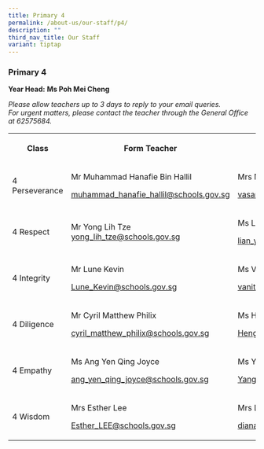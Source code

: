 ```yaml
---
title: Primary 4
permalink: /about-us/our-staff/p4/
description: ""
third_nav_title: Our Staff
variant: tiptap
---
```

<h3><strong>Primary 4</strong></h3>
<p><strong>Year Head:</strong>&nbsp;<strong>Ms Poh Mei Cheng</strong>
</p>
<p><em>Please allow teachers up to 3 days to reply to your email queries.</em>&nbsp;
<br><em>For urgent matters, please contact the teacher through the General Office at 62575684.</em>
</p>
<table style="minWidth: 100px">
<colgroup>
<col>
<col>
<col>
<col>
</colgroup>
<tbody>
<tr>
<th rowspan="1" colspan="1">
<p>Class</p>
</th>
<th rowspan="1" colspan="1">
<p>Form Teacher</p>
</th>
<th rowspan="1" colspan="1">
<p>Form Teacher</p>
</th>
<th rowspan="1" colspan="1">
<p>Co-Form Teacher</p>
</th>
</tr>
<tr>
<td rowspan="1" colspan="1">
<p>4 Perseverance</p>
</td>
<td rowspan="1" colspan="1">
<p>Mr Muhammad Hanafie Bin Hallil</p>
<p><a href="mailto:muhammad_hanafie_hallil@schools.gov.sg" rel="noopener noreferrer nofollow" target="_blank">muhammad_hanafie_hallil@schools.gov.sg</a>
</p>
<p></p>
</td>
<td rowspan="1" colspan="1">
<p>Mrs Nanda</p>
<p><a href="mailto:vasanthi_tanabalan@schools.gov.sg" rel="noopener noreferrer nofollow" target="_blank">vasanthi_tanabalan@schools.gov.sg</a>
</p>
<p></p>
</td>
<td rowspan="1" colspan="1">
<p></p>
</td>
</tr>
<tr>
<td rowspan="1" colspan="1">
<p>4 Respect</p>
</td>
<td rowspan="1" colspan="1">
<p>Mr Yong Lih Tze
<br><a href="mailto:yong_lih_tze@schools.gov.sg" rel="noopener noreferrer nofollow" target="_blank">yong_lih_tze@schools.gov.sg</a>
</p>
<p></p>
</td>
<td rowspan="1" colspan="1">
<p>Ms Lian Yiling</p>
<p><a href="mailto:lian_yi_ling@schools.gov" rel="noopener noreferrer nofollow" target="_blank">lian_yi_ling@schools.gov</a>.sg</p>
<p></p>
</td>
<td rowspan="1" colspan="1">
<p>Mdm Nur Hidayah Binte Abdul Rahman</p>
<p><a href="mailto:nur_hidayah_abdul_rahman@schools.gov.sg" rel="noopener noreferrer nofollow" target="_blank">nur_hidayah_abdul_rahman@schools.gov.sg</a>
</p>
<p></p>
</td>
</tr>
<tr>
<td rowspan="1" colspan="1">
<p>4 Integrity</p>
</td>
<td rowspan="1" colspan="1">
<p>Mr Lune Kevin</p>
<p><a href="mailto:Lune_Kevin@schools.gov.sg" rel="noopener noreferrer nofollow" target="_blank">Lune_Kevin@schools.gov.sg</a>
</p>
<p></p>
</td>
<td rowspan="1" colspan="1">
<p>Ms Vanitha d/o Paneerselvam</p>
<p><a href="mailto:vanitha_paneerselvam@schools.gov.sg" rel="noopener noreferrer nofollow" target="_blank">vanitha_paneerselvam@schools.gov.sg</a>
</p>
<p></p>
</td>
<td rowspan="1" colspan="1">
<p></p>
</td>
</tr>
<tr>
<td rowspan="1" colspan="1">
<p>4 Diligence</p>
</td>
<td rowspan="1" colspan="1">
<p>Mr Cyril Matthew Philix</p>
<p><a href="mailto:cyril_matthew_philix@schools.gov.sg" rel="noopener noreferrer nofollow" target="_blank">cyril_matthew_philix@schools.gov.sg</a>
</p>
<p></p>
</td>
<td rowspan="1" colspan="1">
<p>Ms Heng Cheng Ngee Valerie</p>
<p><a href="mailto:Heng_Cheng_Ngee_Valerie@schools.gov.sg" rel="noopener noreferrer nofollow" target="_blank">Heng_Cheng_Ngee_Valerie@schools.gov.sg</a>
</p>
<p></p>
</td>
<td rowspan="1" colspan="1">
<p></p>
</td>
</tr>
<tr>
<td rowspan="1" colspan="1">
<p>4 Empathy</p>
</td>
<td rowspan="1" colspan="1">
<p>Ms Ang Yen Qing Joyce</p>
<p><a href="mailto:ang_yen_qing_joyce@schools.gov.sg" rel="noopener noreferrer nofollow" target="_blank">ang_yen_qing_joyce@schools.gov.sg</a>
</p>
<p></p>
</td>
<td rowspan="1" colspan="1">
<p>Ms Yang Ge</p>
<p><a href="mailto:Yang_Ge@schools.gov.sg" rel="noopener noreferrer nofollow" target="_blank">Yang_Ge@schools.gov.sg</a>
</p>
<p></p>
</td>
<td rowspan="1" colspan="1">
<p></p>
</td>
</tr>
<tr>
<td rowspan="1" colspan="1">
<p>4 Wisdom</p>
</td>
<td rowspan="1" colspan="1">
<p>Mrs Esther Lee</p>
<p><a href="mailto:Esther_LEE@schools.gov.sg" rel="noopener noreferrer nofollow" target="_blank">Esther_LEE@schools.gov.sg</a>
</p>
<p></p>
</td>
<td rowspan="1" colspan="1">
<p>Mrs Lim Diana Tng Meng Tiang</p>
<p><a href="mailto:diana_tng_meng_tiang@schools.gov" rel="noopener noreferrer nofollow" target="_blank">diana_tng_meng_tiang@schools.gov</a>.sg</p>
<p></p>
</td>
<td rowspan="1" colspan="1">
<p></p>
</td>
</tr>
</tbody>
</table>
<p></p>